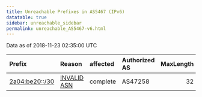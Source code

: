 ```yaml
---
title: Unreachable Prefixes in AS5467 (IPv6)
datatable: true
sidebar: unreachable_sidebar
permalink: unreachable_AS5467-v6.html
---
```


Data as of 2018-11-23 02:35:00 UTC


<div class="datatable-begin"></div>

| Prefix                                                 | Reason                                                                                               | affected   | Authorized AS   |   MaxLength | Anchor                                         |   unreachable /48s |
|:-------------------------------------------------------|:-----------------------------------------------------------------------------------------------------|:-----------|:----------------|------------:|:-----------------------------------------------|-------------------:|
| [2a04:be20::/30](https://stat.ripe.net/2a04:be20::/30) | [INVALID ASN](https://rpki-validator.ripe.net/announcement-preview?asn=AS5467&prefix=2a04:be20::/30) | complete   | AS47258         |          32 | [RIPE](unreachable_RIPE_NCC_RPKI_Root-v6.html) |             262144 |

<div class="datatable-end"></div>